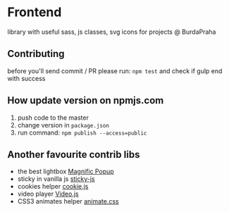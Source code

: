 # Frontend
library with useful sass, js classes, svg icons for projects @ BurdaPraha

## Contributing
before you'll send commit / PR please run: `npm test` and check if gulp end with success

## How update version on npmjs.com
1. push code to the master
2. change version in `package.json` 
3. run command: `npm publish --access=public`

## Another favourite contrib libs
- the best lightbox [Magnific Popup](https://github.com/dimsemenov/Magnific-Popup)
- sticky in vanilla js [sticky-js](https://github.com/rgalus/sticky-js) 
- cookies helper [cookie.js](https://www.npmjs.com/package/cookies-js)
- video player [Video.js](https://github.com/videojs/video.js)
- CSS3 animates helper [animate.css](https://github.com/daneden/animate.css/)